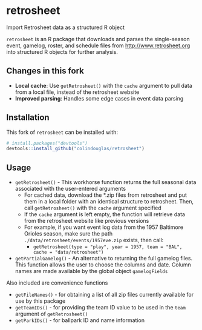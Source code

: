 # retrosheet
Import Retrosheet data as a structured R object

`retrosheet` is an R package that downloads and parses the single-season event, gamelog, roster, and schedule
files from http://www.retrosheet.org into structured R objects for further analysis.

## Changes in this fork
* **Local cache**: Use `getRetrosheet()` with the `cache` argument to pull data from a local file, instead of the retrosheet website
* **Improved parsing**: Handles some edge cases in event data parsing

## Installation
This fork of `retrosheet` can be installed with:
```r
# install.packages("devtools")
devtools::install_github("colindouglas/retrosheet")
```

## Usage
* `getRetrosheet()` - This workhorse function returns the full seasonal data associated with the user-entered 
 arguments
    * For cached data, download the *.zip files from retrosheet and put them in a local folder with an identical structure to retrosheet. Then, call `getRetrosheet()` with the `cache` argument specified
    * If the `cache` argument is left empty, the function will retrieve data from the retrosheet website like previous versions
    * For example, if you want event log data from the 1957 Baltimore Orioles season, make sure the path `./data/retrosheet/events/1957eve.zip` exists, then call:
        * `getRetrosheet(type = "play", year = 1957, team = "BAL", cache = "data/retrosheet")`
* `getPartialGamelog()` - An alternative to returning the full gamelog files.  This function allows the user
 to choose the columns and date. Column names are made available by the global object `gamelogFields`
 
Also included are convenience functions 

* `getFileNames()` - for obtaining a list of all zip files currently available for use by this package
* `getTeamIDs()` - for providing the team ID value to be used in the `team` argument of `getRetrosheet()`
* `getParkIDs()` - for ballpark ID and name information


